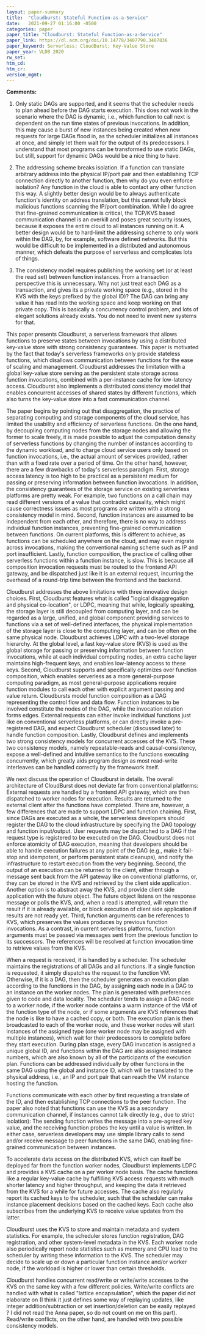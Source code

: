 ```yaml
---
layout: paper-summary
title:  "Cloudburst: Stateful Function-as-a-Service"
date:   2021-09-27 01:16:00 -0500
categories: paper
paper_title: "Cloudburst: Stateful Function-as-a-Service"
paper_link: https://dl.acm.org/doi/10.14778/3407790.3407836
paper_keyword: Serverless; CloudBurst; Key-Value Store
paper_year: VLDB 2020
rw_set:
htm_cd:
htm_cr:
version_mgmt:
---
```


**Comments:**

1. Only static DAGs are supported, and it seems that the scheduler needs to plan ahead before the DAG starts execution.
   This does not work in the scenario where the DAG is dynamic, i.e., which function to call next is dependent on the 
   run time states of previous invocations.
   In addition, this may cause a burst of new instances being created when new requests for large DAGs flood in, as
   the scheduler initializes all instances at once, and simply let them wait for the output of its predecessors.
   I understand that most programs can be transformed to use static DAGs, but still, support for dynamic DAGs 
   would be a nice thing to have.

2. The addressing scheme breaks isolation. If a function can translate arbitrary address into the physical IP/port pair
   and then establishing TCP connection directly to another function, then why do you even enforce isolation?
   Any function in the cloud is able to contact any other function this way.
   A slightly better design would be to always authenticate function's identity on address translation, but this
   cannot fully block malicious functions scanning the IP/port combination. 
   While I do agree that fine-grained communication is critical, the TCP/KVS based communication channel is 
   an overkill and poses great security issues, because it exposes the entire cloud to all instances running on it.
   A better design would be to hard-limit the addressing scheme to only work within the DAG, by, for example,
   software defined networks. But this would be difficult to be implemented in a distributed and autonomous manner,
   which defeats the purpose of serverless and complicates lots of things.

3. The consistency model requires publishing the working set (or at least the read set) between function instances.
   From a transaction perspective this is unnecessary.
   Why not just treat each DAG as a transaction, and gives its a private working space (e.g., stored in the KVS with
   the keys prefixed by the global ID)? The DAG can bring any value it has read into the working space and keep 
   working on that private copy.
   This is basically a concurrency control problem, and lots of elegant solutions already exists. You do not need to
   invent new systems for that.

This paper presents Cloudburst, a serverless framework that allows functions to preserve states between invocations
by using a distributed key-value store with strong consistency guarantees.
This paper is motivated by the fact that today's serverless frameworks only provide stateless functions, which disallows
communication between functions for the ease of scaling and management. 
Cloudburst addresses the limitation with a global key-value store serving as the persistent state storage across 
function invocations, combined with a per-instance cache for low-latency access.
Cloudburst also implements a distributed consistency model that enables concurrent accesses of shared states by 
different functions, which also turns the key-value store into a fast communication channel.

The paper begins by pointing out that disaggregation, the practice of separating computing and storage components of 
the cloud service, has limited the usability and efficiency of serverless functions. On the one hand, by decoupling 
computing nodes from the storage nodes and allowing the former to scale freely, it is made possible to adjust the 
computation density of serverless functions by changing the number of instances according to the dynamic workload,
and to charge cloud service users only based on function invocations, i.e., the actual amount of services provided, 
rather than with a fixed rate over a period of time. 
On the other hand, however, there are a few drawbacks of today's serverless paradigm.
First, storage access latency is too high to be practical as a persistent medium for passing or preserving information 
between function invocations. In addition, the consistency guarantees of the storage service on existing serverless
platforms are pretty weak. For example, two functions on a call chain may read different versions of a value that
contradict causality, which might cause correctness issues as most programs are written with a strong consistency 
model in mind.
Second, function instances are assumed to be independent from each other, and therefore,
there is no way to address individual function instances, preventing fine-grained communication between functions.
On current platforms, this is different to achieve, as functions can be scheduled anywhere on the cloud, and may 
even migrate across invocations, making the conventional naming scheme such as IP and port insufficient. 
Lastly, function composition, the practice of calling other serverless functions within a function instance, is 
slow. This is because all composition invocation requests must be routed to the frontend API gateway, and be dispatched 
just like it is an external request, incurring the overhead of a round-trip time between the frontend and the backend.

Cloudburst addresses the above limitations with three innovative design choices.
First, Cloudburst features what is called "logical disaggregation and physical co-location", or LDPC, meaning that
while, logically speaking, the storage layer is still decoupled from computing layer, and can be regarded as a 
large, unified, and global component providing services to functions via a set of well-defined interfaces, 
the physical implementation of the storage layer is close to the computing layer, and can be often on the same 
physical node.
Cloudburst achieves LDPC with a two-level storage hierarchy. At the global level, a fast key-value store (KVS) is used 
as the global storage for passing or preserving information between function invocations, while at each individual
computing nodes, an extra cache layer maintains high-frequent keys, and enables low-latency access to these keys. 
Second, Cloudburst supports and specifically optimizes over function composition, which enables serverless 
as a more general-purpose computing paradigm, as most general-purpose applications require function modules to
call each other with explicit argument passing and value return.
Cloudbursts model function composition as a DAG representing the control flow and data flow. Function instances 
to be involved constitute the nodes of the DAG, while the invocation relation forms edges. 
External requests can either invoke individual functions just like on conventional serverless platforms, or can 
directly invoke a pre-registered DAG, and expect Cloudburst scheduler (discussed later) to handle function composition.
Lastly, Cloudburst defines and implements two strong consistency models for concurrent accesses of the KVS. 
These two consistency models, namely repeatable-reads and causal-consistency, expose a well-defined and 
intuitive semantics to the functions executing concurrently, which greatly aids program design as most read-write
interleaves can be handled correctly by the framework itself.

We next discuss the operation of Cloudburst in details. The overall architecture of CloudBurst does not deviate far
from conventional platforms: External requests are handled by a frontend API gateway, which are then dispatched 
to worker nodes for execution. Results are returned to the external client after the functions have completed.
There are, however, a few differences that are made to support LDPC and function chaining.
First, since DAGs are executed as a whole, the serverless developers should register the DAG to the cloud infrastructure
by specifying the DAG topology and function input/output. 
User requests may be dispatched to a DAG if the request type is registered to be executed on the DAG.
Cloudburst does not enforce atomicity of DAG execution, meaning that developers should be able to handle execution
failures at any point of the DAG (e.g., make it fail-stop and idempotent, or perform persistent state cleanups), 
and notify the infrastructure to restart execution from the very beginning.
Second, the output of an execution can be returned to the client, either through a message sent back from the API 
gateway like on conventional platforms, or, they can be stored in the KVS and retrieved by the client side application.
Another option is to abstract away the KVS, and provide client side application with the future object. The future 
object listens on the response message or polls the KVS, and, when a read is attempted, will return the result if it 
is already available, or block execution of client side application if results are not ready yet.
Third, function arguments can be references to KVS, which preserves the values produces by previous function 
invocations. As a contrast, in current serverless platforms, function arguments must be passed via messages sent from
the previous function to its successors. The references will be resolved at function invocation time to retrieve values
from the KVS.

When a request is received, it is handled by a scheduler. The scheduler maintains the registrations of all DAGs and 
all functions. If a single function is requested, it simply dispatches the request to the function VM.
Otherwise, if it is a DAG, then the scheduler generates an execution plan according to the functions in the DAG,
by assigning each node in a DAG to an instance on the worker nodes. 
The plan is generated with preferences given to code and data locality. The scheduler tends to assign a DAG node to a 
worker node, if the worker node contains a warm instance of the VM of the function type of the node, or if some 
arguments are KVS references that the node is like to have a cached copy, or both.
The execution plan is then broadcasted to each of the worker node, and these worker nodes will start instances of the 
assigned type (one worker node may be assigned with multiple instances), which wait for their predecessors to complete
before they start execution.
During plan stage, every DAG invocation is assigned a unique global ID, and functions within the DAG are also 
assigned instance numbers, which are also known by all of the participants of the execution plan.
Functions can be addressed individually by other functions in the same DAG using the global and instance ID, which 
will be translated to the physical address, i.e., an IP and port pair that can reach the VM instance hosting 
the function.

Functions communicate with each other by first requesting a translate of the ID, and then establishing TCP 
connections to the peer function.
The paper also noted that functions can use the KVS as a secondary communication channel, if instances cannot 
talk directly (e.g., due to strict isolation): The sending function writes the message into a pre-agreed key value, 
and the receiving function probes the key until a value is written.
In either case, serverless developers may use simple library calls to send and/or receive message to peer functions in 
the same DAG, enabling fine-grained communication between instances.

To accelerate data access on the distributed KVS, which can itself be deployed far from the function worker nodes,
Cloudburst implements LDPC and provides a KVS cache on a per worker node basis. The cache functions like a regular 
key-value cache by fulfilling KVS access requests with much shorter latency and higher throughput, and keeping 
the data it retrieved from the KVS for a while for future accesses. 
The cache also regularly report its cached keys to the scheduler, such that the scheduler can make instance placement 
decisions based on the cached keys. 
Each cache also subscribes from the underlying KVS to receive value updates from the latter. 

Cloudburst uses the KVS to store and maintain metadata and system statistics. For example, the scheduler stores 
function registration, DAG registration, and other system-level metadata in the KVS. Each worker node also
periodically report node statistics such as memory and CPU load to the scheduler by writing these information to the 
KVS. The scheduler may decide to scale up or down a particular function instance and/or worker node, if the 
workload is higher or lower than certain thresholds. 

Cloudburst handles concurrent read/write or write/write accesses to the KVS on the same key with a few different 
policies. Write/write conflicts are handled with what is called "lattice encapsulation", which the paper did not 
elaborate on (I think it just defines some way of replaying updates, like integer addition/subtraction or set 
insertion/deletion can be easily replayed ? I did not read the Anna paper, so do not count on me on this part).
Read/write conflicts, on the other hand, are handled with two possible consistency models.

